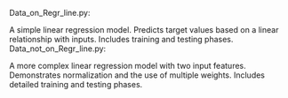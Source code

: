 Data_on_Regr_line.py:

A simple linear regression model.
Predicts target values based on a linear relationship with inputs.
Includes training and testing phases.
Data_not_on_Regr_line.py:

A more complex linear regression model with two input features.
Demonstrates normalization and the use of multiple weights.
Includes detailed training and testing phases.
